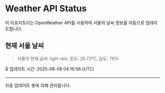 
# Weather API Status

이 리포지토리는 OpenWeather API를 사용하여 서울의 날씨 정보를 자동으로 업데이트합니다.

## 현재 서울 날씨
> 서울의 현재 날씨: light rain, 온도: 25.73°C, 습도: 79%

⏳ 업데이트 시간: 2025-08-09 04:16:56 (UTC)

---
자동 업데이트 봇에 의해 관리됩니다.
